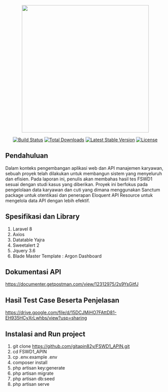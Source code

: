 <p align="center"><a href="https://laravel.com" target="_blank"><img src="https://raw.githubusercontent.com/laravel/art/master/logo-lockup/5%20SVG/2%20CMYK/1%20Full%20Color/laravel-logolockup-cmyk-red.svg" width="400"></a></p>

<p align="center">
<a href="https://travis-ci.org/laravel/framework"><img src="https://travis-ci.org/laravel/framework.svg" alt="Build Status"></a>
<a href="https://packagist.org/packages/laravel/framework"><img src="https://img.shields.io/packagist/dt/laravel/framework" alt="Total Downloads"></a>
<a href="https://packagist.org/packages/laravel/framework"><img src="https://img.shields.io/packagist/v/laravel/framework" alt="Latest Stable Version"></a>
<a href="https://packagist.org/packages/laravel/framework"><img src="https://img.shields.io/packagist/l/laravel/framework" alt="License"></a>
</p>

## Pendahuluan

Dalam konteks pengembangan aplikasi web dan API manajemen karyawan, sebuah proyek telah dilakukan untuk membangun sistem yang menyeluruh dan efisien. Pada laporan ini, penulis akan membahas hasil tes FSWD1 sesuai dengan studi kasus yang diberikan. Proyek ini berfokus pada pengelolaan data karyawan dan cuti yang dimana menggunakan Sanctum package untuk otentikasi dan penerapan Eloquent API Resource untuk mengelola data API dengan lebih efektif.

## Spesifikasi dan Library

1. Laravel 8
2. Axios
3. Datatable Yajra
4. Sweetalert 2
5. Jquery 3.6
6. Blade Master Template : Argon Dashboard

## Dokumentasi API

https://documenter.getpostman.com/view/12312975/2s9YsGitfJ

## Hasil Test Case Beserta Penjelasan

https://drive.google.com/file/d/15DCJMiHO7FAttD81-EH935HCyXrLwhbs/view?usp=sharing

## Instalasi and Run project

1. git clone https://github.com/gitapin82y/FSWD1_APIN.git
2. cd FSWD1_APIN
3. cp .env.example .env
4. composer install
5. php artisan key:generate
6. php artisan migrate
7. php artisan db:seed
8. php artisan serve
